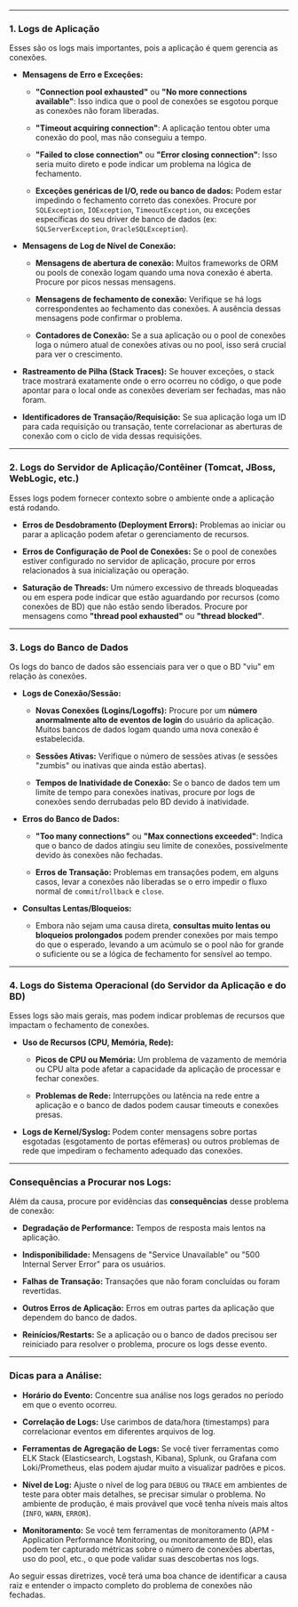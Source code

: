 

---

### 1. Logs de Aplicação

Esses são os logs mais importantes, pois a aplicação é quem gerencia as conexões.

- **Mensagens de Erro e Exceções:**
    
    - **"Connection pool exhausted"** ou **"No more connections available"**: Isso indica que o pool de conexões se esgotou porque as conexões não foram liberadas.
        
    - **"Timeout acquiring connection"**: A aplicação tentou obter uma conexão do pool, mas não conseguiu a tempo.
        
    - **"Failed to close connection"** ou **"Error closing connection"**: Isso seria muito direto e pode indicar um problema na lógica de fechamento.
        
    - **Exceções genéricas de I/O, rede ou banco de dados:** Podem estar impedindo o fechamento correto das conexões. Procure por `SQLException`, `IOException`, `TimeoutException`, ou exceções específicas do seu driver de banco de dados (ex: `SQLServerException`, `OracleSQLException`).
        
- **Mensagens de Log de Nível de Conexão:**
    
    - **Mensagens de abertura de conexão:** Muitos frameworks de ORM ou pools de conexão logam quando uma nova conexão é aberta. Procure por picos nessas mensagens.
        
    - **Mensagens de fechamento de conexão:** Verifique se há logs correspondentes ao fechamento das conexões. A ausência dessas mensagens pode confirmar o problema.
        
    - **Contadores de Conexão:** Se a sua aplicação ou o pool de conexões loga o número atual de conexões ativas ou no pool, isso será crucial para ver o crescimento.
        
- **Rastreamento de Pilha (Stack Traces):** Se houver exceções, o stack trace mostrará exatamente onde o erro ocorreu no código, o que pode apontar para o local onde as conexões deveriam ser fechadas, mas não foram.
    
- **Identificadores de Transação/Requisição:** Se sua aplicação loga um ID para cada requisição ou transação, tente correlacionar as aberturas de conexão com o ciclo de vida dessas requisições.
    

---

### 2. Logs do Servidor de Aplicação/Contêiner (Tomcat, JBoss, WebLogic, etc.)

Esses logs podem fornecer contexto sobre o ambiente onde a aplicação está rodando.

- **Erros de Desdobramento (Deployment Errors):** Problemas ao iniciar ou parar a aplicação podem afetar o gerenciamento de recursos.
    
- **Erros de Configuração de Pool de Conexões:** Se o pool de conexões estiver configurado no servidor de aplicação, procure por erros relacionados à sua inicialização ou operação.
    
- **Saturação de Threads:** Um número excessivo de threads bloqueadas ou em espera pode indicar que estão aguardando por recursos (como conexões de BD) que não estão sendo liberados. Procure por mensagens como **"thread pool exhausted"** ou **"thread blocked"**.
    

---

### 3. Logs do Banco de Dados

Os logs do banco de dados são essenciais para ver o que o BD "viu" em relação às conexões.

- **Logs de Conexão/Sessão:**
    
    - **Novas Conexões (Logins/Logoffs):** Procure por um **número anormalmente alto de eventos de login** do usuário da aplicação. Muitos bancos de dados logam quando uma nova conexão é estabelecida.
        
    - **Sessões Ativas:** Verifique o número de sessões ativas (e sessões "zumbis" ou inativas que ainda estão abertas).
        
    - **Tempos de Inatividade de Conexão:** Se o banco de dados tem um limite de tempo para conexões inativas, procure por logs de conexões sendo derrubadas pelo BD devido à inatividade.
        
- **Erros do Banco de Dados:**
    
    - **"Too many connections"** ou **"Max connections exceeded"**: Indica que o banco de dados atingiu seu limite de conexões, possivelmente devido às conexões não fechadas.
        
    - **Erros de Transação:** Problemas em transações podem, em alguns casos, levar a conexões não liberadas se o erro impedir o fluxo normal de `commit`/`rollback` e `close`.
        
- **Consultas Lentas/Bloqueios:**
    
    - Embora não sejam uma causa direta, **consultas muito lentas ou bloqueios prolongados** podem prender conexões por mais tempo do que o esperado, levando a um acúmulo se o pool não for grande o suficiente ou se a lógica de fechamento for sensível ao tempo.
        

---

### 4. Logs do Sistema Operacional (do Servidor da Aplicação e do BD)

Esses logs são mais gerais, mas podem indicar problemas de recursos que impactam o fechamento de conexões.

- **Uso de Recursos (CPU, Memória, Rede):**
    
    - **Picos de CPU ou Memória:** Um problema de vazamento de memória ou CPU alta pode afetar a capacidade da aplicação de processar e fechar conexões.
        
    - **Problemas de Rede:** Interrupções ou latência na rede entre a aplicação e o banco de dados podem causar timeouts e conexões presas.
        
- **Logs de Kernel/Syslog:** Podem conter mensagens sobre portas esgotadas (esgotamento de portas efêmeras) ou outros problemas de rede que impediram o fechamento adequado das conexões.
    

---

### Consequências a Procurar nos Logs:

Além da causa, procure por evidências das **consequências** desse problema de conexão:

- **Degradação de Performance:** Tempos de resposta mais lentos na aplicação.
    
- **Indisponibilidade:** Mensagens de "Service Unavailable" ou "500 Internal Server Error" para os usuários.
    
- **Falhas de Transação:** Transações que não foram concluídas ou foram revertidas.
    
- **Outros Erros de Aplicação:** Erros em outras partes da aplicação que dependem do banco de dados.
    
- **Reinícios/Restarts:** Se a aplicação ou o banco de dados precisou ser reiniciado para resolver o problema, procure os logs desse evento.
    

---

### Dicas para a Análise:

- **Horário do Evento:** Concentre sua análise nos logs gerados no período em que o evento ocorreu.
    
- **Correlação de Logs:** Use carimbos de data/hora (timestamps) para correlacionar eventos em diferentes arquivos de log.
    
- **Ferramentas de Agregação de Logs:** Se você tiver ferramentas como ELK Stack (Elasticsearch, Logstash, Kibana), Splunk, ou Grafana com Loki/Prometheus, elas podem ajudar muito a visualizar padrões e picos.
    
- **Nível de Log:** Ajuste o nível de log para `DEBUG` ou `TRACE` em ambientes de teste para obter mais detalhes, se precisar simular o problema. No ambiente de produção, é mais provável que você tenha níveis mais altos (`INFO`, `WARN`, `ERROR`).
    
- **Monitoramento:** Se você tem ferramentas de monitoramento (APM - Application Performance Monitoring, ou monitoramento de BD), elas podem ter capturado métricas sobre o número de conexões abertas, uso do pool, etc., o que pode validar suas descobertas nos logs.
    

Ao seguir essas diretrizes, você terá uma boa chance de identificar a causa raiz e entender o impacto completo do problema de conexões não fechadas.